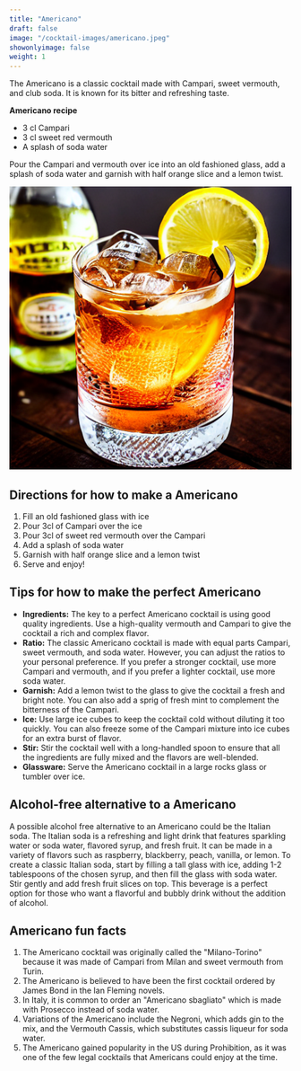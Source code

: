 ```yaml
---
title: "Americano"
draft: false
image: "/cocktail-images/americano.jpeg"
showonlyimage: false
weight: 1
---
```


The Americano is a classic cocktail made with Campari, sweet vermouth, and club soda. It is known for its bitter and refreshing taste.

<!--more-->

**Americano recipe**

- 3 cl Campari
- 3 cl sweet red vermouth
- A splash of soda water


Pour the Campari and vermouth over ice into an old fashioned glass, add a splash of soda water and garnish with half orange slice and a lemon twist.

![](/cocktail-images/americano.jpeg)


## Directions for how to make a Americano

1. Fill an old fashioned glass with ice
2. Pour 3cl of Campari over the ice
3. Pour 3cl of sweet red vermouth over the Campari
4. Add a splash of soda water
5. Garnish with half orange slice and a lemon twist
6. Serve and enjoy!

## Tips for how to make the perfect Americano

- **Ingredients:** The key to a perfect Americano cocktail is using good quality ingredients. Use a high-quality vermouth and Campari to give the cocktail a rich and complex flavor.
- **Ratio:** The classic Americano cocktail is made with equal parts Campari, sweet vermouth, and soda water. However, you can adjust the ratios to your personal preference. If you prefer a stronger cocktail, use more Campari and vermouth, and if you prefer a lighter cocktail, use more soda water.
- **Garnish:** Add a lemon twist to the glass to give the cocktail a fresh and bright note. You can also add a sprig of fresh mint to complement the bitterness of the Campari.
- **Ice:** Use large ice cubes to keep the cocktail cold without diluting it too quickly. You can also freeze some of the Campari mixture into ice cubes for an extra burst of flavor.
- **Stir:** Stir the cocktail well with a long-handled spoon to ensure that all the ingredients are fully mixed and the flavors are well-blended.
- **Glassware:** Serve the Americano cocktail in a large rocks glass or tumbler over ice.

## Alcohol-free alternative to a Americano

A possible alcohol free alternative to an Americano could be the Italian soda. The Italian soda is a refreshing and light drink that features sparkling water or soda water, flavored syrup, and fresh fruit. It can be made in a variety of flavors such as raspberry, blackberry, peach, vanilla, or lemon. To create a classic Italian soda, start by filling a tall glass with ice, adding 1-2 tablespoons of the chosen syrup, and then fill the glass with soda water. Stir gently and add fresh fruit slices on top. This beverage is a perfect option for those who want a flavorful and bubbly drink without the addition of alcohol.

## Americano fun facts

1. The Americano cocktail was originally called the "Milano-Torino" because it was made of Campari from Milan and sweet vermouth from Turin.
2. The Americano is believed to have been the first cocktail ordered by James Bond in the Ian Fleming novels.
3. In Italy, it is common to order an "Americano sbagliato" which is made with Prosecco instead of soda water.
4. Variations of the Americano include the Negroni, which adds gin to the mix, and the Vermouth Cassis, which substitutes cassis liqueur for soda water.
5. The Americano gained popularity in the US during Prohibition, as it was one of the few legal cocktails that Americans could enjoy at the time.
